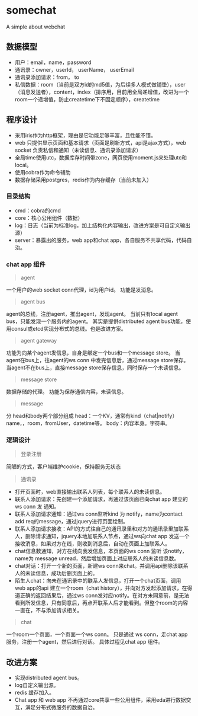 # somechat
A simple about webchat

## 数据模型
* 用户：email，name，password
* 通讯录：owner，userId， userName， userEmail
* 通讯录添加请求：from， to
* 私信数据：room（当前是双方id的md5值，为后续多人模式做铺垫），user（消息发送者），content，index（排序用，目前用全局递增值，改进为一个room一个递增值，防止createtime下不固定顺序），createtime

## 程序设计
* 采用iris作为http框架，理由是它功能足够丰富，且性能不错。
* web 只提供显示页面和基本请求（页面是刷新方式，api是ajax方式），web socket 负责私信和通知（未读信息、通讯录添加请求）
* 全局time使用utc，数据库存时间带zone，网页使用moment.js来处理utc和local。
* 使用cobra作为命令辅助
* 数据存储采用postgres，redis作为内存缓存（当前未加入）

### 目录结构
* cmd：cobra的cmd
* core：核心公用组件（数据）
* log：日志（当前为标准log，加上结构化内容输出，改进方案是可自定义输出源）
* server：暴露出的服务，web app和chat app，各自服务不共享代码，代码自治。

### chat app 组件
> agent

一个用户的web socket conn代理，id为用户id。
功能是发消息。

> agent bus

agent的总线，注册agent，推出agent，发现agent。
当前只有local agent bus，只能发现一个服务内的agent。
其实是提供distributed agent bus功能，使用consul或etcd实现分布式的总线。也是改进方案。

> agent gateway

功能为向某个agent发信息，自身是绑定一个bus和一个message store。
当agent在bus上，往agent的ws conn 中发完信息后，通过message store保存。
当agent不在bus上，直接message store保存信息，同时保存一个未读信息。

> message store

数据存储的代理。
功能为保存通信内容，未读信息。

> message

分 head和body两个部分组成
head：一个KV，通常有kind（chat|notify）name，，room，fromUser，datetime等。
body：内容本身。字符串。


### 逻辑设计
> 登录注册

简陋的方式，客户端维护cookie，保持服务无状态

> 通讯录

* 打开页面时，web直接输出联系人列表，每个联系人的未读信息。
* 联系人添加请求：先创建一个添加请求，再通过该页面已向chat app 建立的ws conn 发 通知。
* 联系人添加请求通知：通过ws conn监听kind 为 notify，name为contact add req的message，通过jquery进行页面绘制。
* 联系人添加请求接收：API的方式往自己的通讯录里和对方的通讯录里加联系人，删除请求通知，jquery本地加联系人节点，通过ws向chat app 发送一个接收消息，如果对方在线，则收到消息后，自动在页面上加联系人。
* chat信息数通知，对方在线向我发信息，本页面的ws conn 监听 该notify，name为 message unread，然后增加页面上对应联系人的未读信息数。
* chat对话：打开一个新的页面，新建ws conn来chat。并调用api删除该联系人的未读信息，成功后删页面上的。
* 陌生人chat：向未在通讯录中的联系人发信息，打开一个chat页面，调用 web app的api 建立一个room（chat history），并向对方发起添加请求，在得道正确的返回结果后，通过ws conn发对应notify。在对方未同意前，是无法看到所发信息，只有同意后，再点开联系人后才能看到。但整个room的内容一直在，不与添加请求相关。

> chat

一个room一个页面，一个页面一个ws conn。
只是通过 ws conn，走chat app 服务，注册一个agent，然后进行对话。
具体过程见chat app 组件。

## 改进方案

* 实现distributed agent bus。
* log自定义输出源。
* redis 缓存加入。
* Chat app 和 web app 不再通过core共享一些公用组件，采用eda进行数据交互，满足分布式微服务的数据自治。



